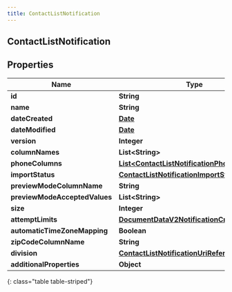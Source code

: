 ```yaml
---
title: ContactListNotification
---
```

## ContactListNotification


## Properties

| Name | Type | Description | Notes |
| ------------ | ------------- | ------------- | ------------- |
| **id** | **String** |  |  [optional] |
| **name** | **String** |  |  [optional] |
| **dateCreated** | [**Date**](Date.html) |  |  [optional] |
| **dateModified** | [**Date**](Date.html) |  |  [optional] |
| **version** | **Integer** |  |  [optional] |
| **columnNames** | **List&lt;String&gt;** |  |  [optional] |
| **phoneColumns** | [**List&lt;ContactListNotificationPhoneColumns&gt;**](ContactListNotificationPhoneColumns.html) |  |  [optional] |
| **importStatus** | [**ContactListNotificationImportStatus**](ContactListNotificationImportStatus.html) |  |  [optional] |
| **previewModeColumnName** | **String** |  |  [optional] |
| **previewModeAcceptedValues** | **List&lt;String&gt;** |  |  [optional] |
| **size** | **Integer** |  |  [optional] |
| **attemptLimits** | [**DocumentDataV2NotificationCreatedBy**](DocumentDataV2NotificationCreatedBy.html) |  |  [optional] |
| **automaticTimeZoneMapping** | **Boolean** |  |  [optional] |
| **zipCodeColumnName** | **String** |  |  [optional] |
| **division** | [**ContactListNotificationUriReference**](ContactListNotificationUriReference.html) |  |  [optional] |
| **additionalProperties** | **Object** |  |  [optional] |
{: class="table table-striped"}



